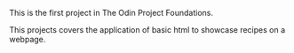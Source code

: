 This is the first project in The Odin Project Foundations.

This projects covers the application of basic html to 
showcase recipes on a webpage.
